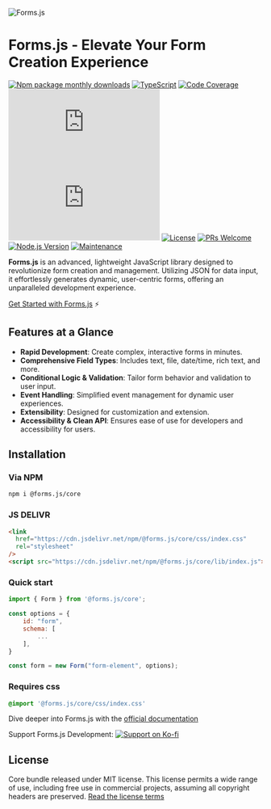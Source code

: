 ![Forms.js](https://formsjs.io/images/banner.png)

# Forms.js - Elevate Your Form Creation Experience

[![Npm package monthly downloads](https://badgen.net/npm/dm/@forms.js/core)](https://npmjs.com/package/@forms.js/core)
[![TypeScript](https://img.shields.io/badge/--3178C6?logo=typescript&logoColor=ffffff)](https://www.typescriptlang.org/)
[![Code Coverage](https://img.shields.io/badge/code_coverage-99%25-brightgreen)](https://github.com/form-js/forms.js)
[![GitHub issues](https://img.shields.io/github/issues/form-js/forms.js)](https://github.com/form-js/forms.js/issues)
[![GitHub stars](https://img.shields.io/github/stars/form-js/forms.js)](https://github.com/form-js/forms.js/stargazers)
[![License](https://img.shields.io/badge/license-MIT-green.svg)](https://opensource.org/licenses/MIT)
[![PRs Welcome](https://img.shields.io/badge/PRs-welcome-brightgreen.svg)](https://github.com/form-js/forms.js/pulls)
[![Node.js Version](https://img.shields.io/node/v/@forms.js/core)](https://nodejs.org/en/)
[![Maintenance](https://img.shields.io/maintenance/yes/2024)](https://github.com/form-js/forms.js)

**Forms.js** is an advanced, lightweight JavaScript library designed to revolutionize form creation and management. Utilizing JSON for data input, it effortlessly generates dynamic, user-centric forms, offering an unparalleled development experience. 

[Get Started with Forms.js](https://formsjs.io/documentation/v1/getting-started) ⚡️

## Features at a Glance

- **Rapid Development**: Create complex, interactive forms in minutes.
- **Comprehensive Field Types**: Includes text, file, date/time, rich text, and more.
- **Conditional Logic & Validation**: Tailor form behavior and validation to user input.
- **Event Handling**: Simplified event management for dynamic user experiences.
- **Extensibility**: Designed for customization and extension.
- **Accessibility & Clean API**: Ensures ease of use for developers and accessibility for users.

## Installation

### Via NPM

```bash
npm i @forms.js/core
```

### JS DELIVR

```html
<link
  href="https://cdn.jsdelivr.net/npm/@forms.js/core/css/index.css"
  rel="stylesheet"
/>
<script src="https://cdn.jsdelivr.net/npm/@forms.js/core/lib/index.js"></script>
```

### Quick start

```js
import { Form } from '@forms.js/core';

const options = {
    id: "form",
    schema: [
        ...
    ],
}

const form = new Form("form-element", options);

```

### Requires css

```css
@import '@forms.js/core/css/index.css'
```

Dive deeper into Forms.js with the [official documentation](https://formsjs.io/documentation/v1/getting-started)

Support Forms.js Development:
[![Support on Ko-fi](https://cdn.ko-fi.com/cdn/kofi3.png?v=3)](https://ko-fi.com/formsjs)

## License

Core bundle released under MIT license. This license permits a wide range of use, including free use in commercial projects, assuming all copyright headers are preserved. [Read the license terms](https://opensource.org/license/mit/)